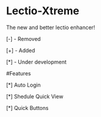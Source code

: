 # Lectio-Xtreme
The new and better lectio enhancer!

[-] - Removed

[+] - Added

[*] - Under development

#Features

[*] Auto Login

[*] Shedule Quick View

[*] Quick Buttons
